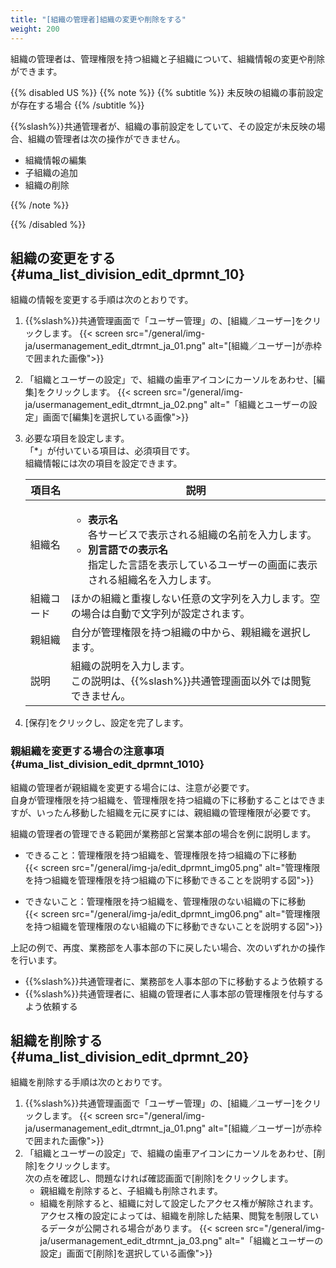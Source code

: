 ```yaml
---
title: "[組織の管理者]組織の変更や削除をする"
weight: 200
---
```

組織の管理者は、管理権限を持つ組織と子組織について、組織情報の変更や削除ができます。

{{% disabled US %}}
{{% note %}}
{{% subtitle %}}
未反映の組織の事前設定が存在する場合
{{% /subtitle %}}

{{%slash%}}共通管理者が、組織の事前設定をしていて、その設定が未反映の場合、組織の管理者は次の操作ができません。

* 組織情報の編集
* 子組織の追加
* 組織の削除

{{% /note %}}

{{% /disabled %}}

## 組織の変更をする {#uma_list_division_edit_dprmnt_10}

組織の情報を変更する手順は次のとおりです。

1. {{%slash%}}共通管理画面で「ユーザー管理」の、[組織／ユーザー]をクリックします。
  {{< screen src="/general/img-ja/usermanagement_edit_dtrmnt_ja_01.png"  alt="[組織／ユーザー]が赤枠で囲まれた画像">}}
1. 「組織とユーザーの設定」で、組織の歯車アイコンにカーソルをあわせ、[編集]をクリックします。
  {{< screen src="/general/img-ja/usermanagement_edit_dtrmnt_ja_02.png"  alt="「組織とユーザーの設定」画面で[編集]を選択している画像">}}
1. 必要な項目を設定します。  
  「&ast;」が付いている項目は、必須項目です。  
  組織情報には次の項目を設定できます。  
  
    <table>
      <thead>
          <tr>
              <th>項目名</th>
              <th>説明</th>
          </tr>
      </thead>
      <tbody>
          <tr>
              <td>組織名</td>
              <td>
              <ul>
              <li><b>表示名</b></li>各サービスで表示される組織の名前を入力します。
              <li><b>別言語での表示名</b></li>指定した言語を表示しているユーザーの画面に表示される組織名を入力します。
              </ul>
              </td>
          </tr>
          <tr>
              <td>組織コード</td>
              <td>ほかの組織と重複しない任意の文字列を入力します。空の場合は自動で文字列が設定されます。</td>
          </tr>
          <tr>
              <td>親組織</td>
              <td>自分が管理権限を持つ組織の中から、親組織を選択します。</td>
          </tr>
          <tr>
              <td>説明</td>
              <td>組織の説明を入力します。<br>
              この説明は、{{%slash%}}共通管理画面以外では閲覧できません。</td>
          </tr>
      </tbody>
    </table>
1. [保存]をクリックし、設定を完了します。

### 親組織を変更する場合の注意事項 {#uma_list_division_edit_dprmnt_1010}

組織の管理者が親組織を変更する場合には、注意が必要です。  
自身が管理権限を持つ組織を、管理権限を持つ組織の下に移動することはできますが、いったん移動した組織を元に戻すには、親組織の管理権限が必要です。  

組織の管理者の管理できる範囲が業務部と営業本部の場合を例に説明します。

* できること：管理権限を持つ組織を、管理権限を持つ組織の下に移動  
  {{< screen src="/general/img-ja/edit_dprmnt_img05.png"  alt="管理権限を持つ組織を管理権限を持つ組織の下に移動できることを説明する図">}}

* できないこと：管理権限を持つ組織を、管理権限のない組織の下に移動  
  {{< screen src="/general/img-ja/edit_dprmnt_img06.png"  alt="管理権限を持つ組織を管理権限のない組織の下に移動できないことを説明する図">}}

上記の例で、再度、業務部を人事本部の下に戻したい場合、次のいずれかの操作を行います。

* {{%slash%}}共通管理者に、業務部を人事本部の下に移動するよう依頼する
* {{%slash%}}共通管理者に、組織の管理者に人事本部の管理権限を付与するよう依頼する

## 組織を削除する {#uma_list_division_edit_dprmnt_20}

組織を削除する手順は次のとおりです。

1. {{%slash%}}共通管理画面で「ユーザー管理」の、[組織／ユーザー]をクリックします。
   {{< screen src="/general/img-ja/usermanagement_edit_dtrmnt_ja_01.png"  alt="[組織／ユーザー]が赤枠で囲まれた画像">}}
1. 「組織とユーザーの設定」で、組織の歯車アイコンにカーソルをあわせ、[削除]をクリックします。  
  次の点を確認し、問題なければ確認画面で[削除]をクリックします。  
   * 親組織を削除すると、子組織も削除されます。
   * 組織を削除すると、組織に対して設定したアクセス権が解除されます。アクセス権の設定によっては、組織を削除した結果、閲覧を制限しているデータが公開される場合があります。
     {{< screen src="/general/img-ja/usermanagement_edit_dtrmnt_ja_03.png"  alt="「組織とユーザーの設定」画面で[削除]を選択している画像">}}
